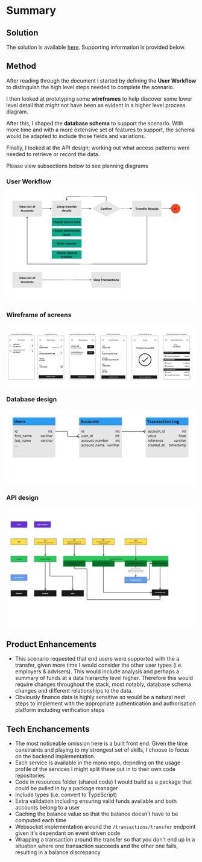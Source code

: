 # Summary

## Solution

The solution is available [here](/solution/). Supporting information is provided below.

## Method
After reading through the document I started by defining the  **User Workflow** to distinguish the high level steps needed to complete the scenario.

I then looked at prototyping some **wireframes** to help discover some lower level detail that might not have been as evident in a higher level process diagram.

After this, I shaped the **database schema** to support the scenario. With more time and with a more extensive set of features to support, the schema would be adapted to include those fields and variations.

Finally, I looked at the API design; working out what access patterns were needed to retrieve or record the data.

Please view subsections below to see planning diagrams

### User Workflow

![Workflow](/architecture-images/workflow.jpg)

### Wireframe of screens

![Workflow](/architecture-images/wireframes.jpg
)

### Database design

![Workflow](/architecture-images/database.jpg)

### API design

![Workflow](/architecture-images/api-design.jpg)

## Product Enhancements

- This scenario requested that end users were supported with the a transfer, given more time I would consider the other user types (i.e. employers & advisers). This would include analysis and perhaps a summary of funds at a data hierarchy level higher. Therefore this would require changes throughout the stack, most notably, database schema changes and different relationships to the data.
- Obviously finance data is highly sensitive so would be a natural next steps to implement with the appropriate authentication and authorisation platform including verification steps

## Tech Enchancements

- The most noticeable omission here is a built front end. Given the time constraints and playing to my strongest set of skills, I choose to focus on the backend implementation.
- Each service is available in the mono repo, depnding on the usage profile of the services I might split these out in to their own code repositories
- Code in resources folder (shared code) I would build as a package that could be pulled in by a package manager
- Include types (i.e. convert to TypeScript)
- Extra validation including ensuring valid funds available and both accounts belong to a user
- Caching the balance value so that the balance doesn't have to be computed each time
- Websocket implementation around the `/transactions/transfer` endpoint given it's dependant on event driven code
- Wrapping a transaction around the transfer so that you don't end up in a situation where one transaction succeeds and the other one fails, resulting in a balance discrepancy
